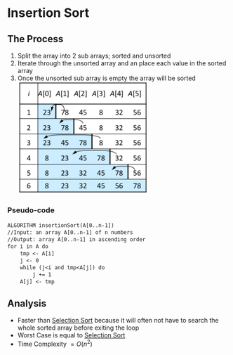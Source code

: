 # Insertion Sort
## The Process
1. Split the array into 2 sub arrays; sorted and unsorted
2. Iterate through the unsorted array and an place each value in the sorted array
3. Once the unsorted sub array is empty the array will be sorted
![](Images/Insertion_Sort.png)
### Pseudo-code
```pseudocode
ALGORITHM insertionSort(A[0..n-1])
//Input: an array A[0..n-1] of n numbers
//Output: array A[0..n-1] in ascending order
for i in A do
	tmp <- A[i]
	j <- 0
	while (j<i and tmp<A[j]) do
		j += 1
	A[j] <- tmp
```
## Analysis
- Faster than [Selection Sort](Selection%20Sort.md) because it will often not have to search the whole sorted array before exiting the loop
- Worst Case is equal to [Selection Sort](Selection%20Sort.md)
- Time Complexity $= O(n^2)$